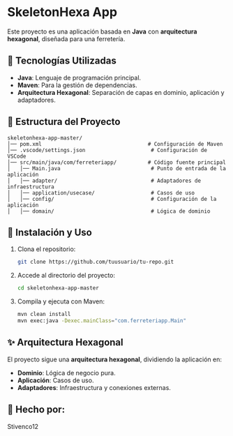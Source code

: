 # SkeletonHexa App

Este proyecto es una aplicación basada en **Java** con **arquitectura hexagonal**, diseñada para una ferretería.

## 🚀 Tecnologías Utilizadas

- **Java**: Lenguaje de programación principal.
- **Maven**: Para la gestión de dependencias.
- **Arquitectura Hexagonal**: Separación de capas en dominio, aplicación y adaptadores.

## 📂 Estructura del Proyecto

```
skeletonhexa-app-master/
│── pom.xml                                  # Configuración de Maven
│── .vscode/settings.json                     # Configuración de VSCode
│── src/main/java/com/ferreteriapp/          # Código fuente principal
│   │── Main.java                             # Punto de entrada de la aplicación
│   │── adapter/                              # Adaptadores de infraestructura
│   │── application/usecase/                  # Casos de uso
│   │── config/                               # Configuración de la aplicación
│   │── domain/                               # Lógica de dominio
```

## 📌 Instalación y Uso

1. Clona el repositorio:
   ```bash
   git clone https://github.com/tuusuario/tu-repo.git
   ```
2. Accede al directorio del proyecto:
   ```bash
   cd skeletonhexa-app-master
   ```
3. Compila y ejecuta con Maven:
   ```bash
   mvn clean install
   mvn exec:java -Dexec.mainClass="com.ferreteriapp.Main"
   ```

## ✨ Arquitectura Hexagonal

El proyecto sigue una **arquitectura hexagonal**, dividiendo la aplicación en:

- **Dominio**: Lógica de negocio pura.
- **Aplicación**: Casos de uso.
- **Adaptadores**: Infraestructura y conexiones externas.

## 📜 Hecho por:

Stivenco12

